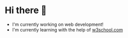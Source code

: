 # Hi there 👋

- I'm currently working on web development!
- I'm currently learning with the help of [w3school.com](w3school.com)
